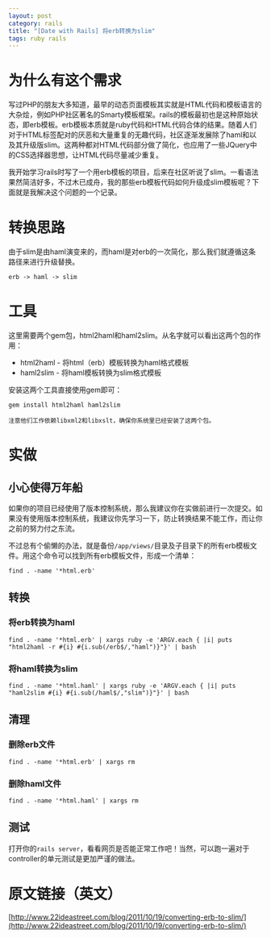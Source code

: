 ```yaml
---
layout: post
category: rails
title: "[Date with Rails] 将erb转换为slim"
tags: ruby rails
---
```


# 为什么有这个需求

写过PHP的朋友大多知道，最早的动态页面模板其实就是HTML代码和模板语言的大杂烩，例如PHP社区著名的Smarty模板框架。rails的模板最初也是这种原始状态，即erb模板。erb模板本质就是ruby代码和HTML代码合体的结果。随着人们对于HTML标签配对的厌恶和大量重复的无趣代码，社区逐渐发展除了haml和以及其升级版slim。这两种都对HTML代码部分做了简化，也应用了一些JQuery中的CSS选择器思想，让HTML代码尽量减少重复。

我开始学习rails时写了一个用erb模板的项目，后来在社区听说了slim。一看语法果然简洁好多，不过木已成舟，我的那些erb模板代码如何升级成slim模板呢？下面就是我解决这个问题的一个记录。

# 转换思路

由于slim是由haml演变来的，而haml是对erb的一次简化，那么我们就遵循这条路径来进行升级替换。

    erb -> haml -> slim

# 工具

这里需要两个gem包，html2haml和haml2slim。从名字就可以看出这两个包的作用：

* html2haml - 将html（erb）模板转换为haml格式模板
* haml2slim - 将haml模板转换为slim格式模板

安装这两个工具直接使用gem即可：

`gem install html2haml haml2slim`

    注意他们工作依赖libxml2和libxslt，确保你系统里已经安装了这两个包。

# 实做

## 小心使得万年船

如果你的项目已经使用了版本控制系统，那么我建议你在实做前进行一次提交。如果没有使用版本控制系统，我建议你先学习一下，防止转换结果不能工作，而让你之前的努力付之东流。

不过总有个偷懒的办法，就是备份`/app/views/`目录及子目录下的所有erb模板文件。用这个命令可以找到所有erb模板文件，形成一个清单：

`find . -name '*html.erb'`

## 转换

### 将erb转换为haml

`find . -name '*html.erb' | xargs ruby -e 'ARGV.each { |i| puts "html2haml -r #{i} #{i.sub(/erb$/,"haml")}"}' | bash`

### 将haml转换为slim

`find . -name '*html.haml' | xargs ruby -e 'ARGV.each { |i| puts "haml2slim #{i} #{i.sub(/haml$/,"slim")}"}' | bash`

## 清理

### 删除erb文件

`find . -name '*html.erb' | xargs rm`

### 删除haml文件

`find . -name '*html.haml' | xargs rm`

## 测试

打开你的`rails server`，看看网页是否能正常工作吧！当然，可以跑一遍对于controller的单元测试是更加严谨的做法。

# 原文链接（英文）

[http://www.22ideastreet.com/blog/2011/10/19/converting-erb-to-slim/](http://www.22ideastreet.com/blog/2011/10/19/converting-erb-to-slim/)
